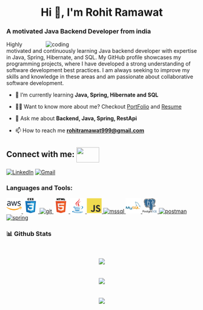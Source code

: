 <h1 align="center">Hi 👋, I'm Rohit Ramawat</h1>
<h3 align="left">A motivated Java Backend Developer from india</h3>
<img align = "right" alt = "coding"  width = "400" src="https://repository-images.githubusercontent.com/340868117/f2b32a00-cc75-11eb-8bf8-1bf1990e8868">

<p>Highly motivated and continuously learning Java backend developer with expertise in Java, Spring, Hibernate, and SQL. My GitHub profile showcases my programming projects, where I have developed a strong understanding of software development best practices. I am always seeking to improve my skills and knowledge in these areas and am passionate about collaborative software development.</p>

- 🌱 I’m currently learning **Java, Spring, Hibernate and SQL**

- 👨‍💻 Want to know more about me? Checkout <a href="https://rohit-ramawat.github.io//">PortFolio</a> and [Resume](https://drive.google.com/file/d/1aAM8Y903ALBXq7B8nAjdybv5H3ov88uI/view?usp=share_link)

- 💬 Ask me about **Backend, Java, Spring, RestApi**

- 📫 How to reach me **rohitramawat999@gmail.com**

## Connect with me: <img src='https://raw.githubusercontent.com/rahulbanerjee26/githubProfileReadmeGenerator/main/gifs/handShake.gif' width="60px" height="40px" align="center"/>
[![LinkedIn](https://img.shields.io/badge/LinkedIn-%230077B5.svg?logo=linkedin&logoColor=white)](https://www.linkedin.com/in/rohit-ramawat-b69453188/) 
[![Gmail](https://img.shields.io/badge/Gmail-%230077B5.svg?logo=gmail&&logoColor=white)](mailto:rohitramawat999@gmail.com)
</p>

<h3 align="left">Languages and Tools:</h3>
<p align="left"> <a href="https://aws.amazon.com" target="_blank" rel="noreferrer"> <img src="https://raw.githubusercontent.com/devicons/devicon/master/icons/amazonwebservices/amazonwebservices-original-wordmark.svg" alt="aws" width="40" height="40"/> </a> <a href="https://www.w3schools.com/css/" target="_blank" rel="noreferrer"> <img src="https://raw.githubusercontent.com/devicons/devicon/master/icons/css3/css3-original-wordmark.svg" alt="css3" width="40" height="40"/> </a> <a href="https://git-scm.com/" target="_blank" rel="noreferrer"> <img src="https://www.vectorlogo.zone/logos/git-scm/git-scm-icon.svg" alt="git" width="40" height="40"/> </a> <a href="https://www.w3.org/html/" target="_blank" rel="noreferrer"> <img src="https://raw.githubusercontent.com/devicons/devicon/master/icons/html5/html5-original-wordmark.svg" alt="html5" width="40" height="40"/> </a> <a href="https://www.java.com" target="_blank" rel="noreferrer"> <img src="https://raw.githubusercontent.com/devicons/devicon/master/icons/java/java-original.svg" alt="java" width="40" height="40"/> </a> <a href="https://developer.mozilla.org/en-US/docs/Web/JavaScript" target="_blank" rel="noreferrer"> <img src="https://raw.githubusercontent.com/devicons/devicon/master/icons/javascript/javascript-original.svg" alt="javascript" width="40" height="40"/> </a> <a href="https://www.microsoft.com/en-us/sql-server" target="_blank" rel="noreferrer"> <img src="https://www.svgrepo.com/show/303229/microsoft-sql-server-logo.svg" alt="mssql" width="40" height="40"/> </a> <a href="https://www.mysql.com/" target="_blank" rel="noreferrer"> <img src="https://raw.githubusercontent.com/devicons/devicon/master/icons/mysql/mysql-original-wordmark.svg" alt="mysql" width="40" height="40"/> </a> <a href="https://www.postgresql.org" target="_blank" rel="noreferrer"> <img src="https://raw.githubusercontent.com/devicons/devicon/master/icons/postgresql/postgresql-original-wordmark.svg" alt="postgresql" width="40" height="40"/> </a> <a href="https://postman.com" target="_blank" rel="noreferrer"> <img src="https://www.vectorlogo.zone/logos/getpostman/getpostman-icon.svg" alt="postman" width="40" height="40"/> </a> <a href="https://spring.io/" target="_blank" rel="noreferrer"> <img src="https://www.vectorlogo.zone/logos/springio/springio-icon.svg" alt="spring" width="40" height="40"/> </a> </p>

<h3>📊 Github Stats</h3>
<br/>
<p align="center">
   <img align="center"  src="https://github-readme-streak-stats.herokuapp.com/?user=Rohit-Ramawat&theme=dark" /> <br \>
   <br>
   <br>
   <img align="center" src="https://github-readme-stats.vercel.app/api?username=Rohit-Ramawat&show_icons=true&theme=dark"/>
   <br>
   <br>
  <br>
   <img align="center" src="https://github-profile-trophy.vercel.app/?username=Rohit-Ramawat&theme=monokai&row=1&column=4">
</p>

